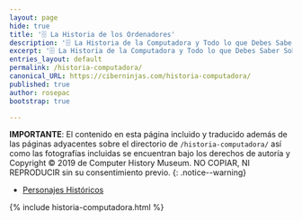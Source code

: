 ```yaml
---
layout: page
hide: true
title: '🗄 La Historia de los Ordenadores'
description: '🗄 La Historia de la Computadora y Todo lo que Debes Saber Sobre la Historia de la Informática'
excerpt: '🗄 La Historia de la Computadora y Todo lo que Debes Saber Sobre la Historia de la Informática'
entries_layout: default
permalink: /historia-computadora/
canonical_URL: https://ciberninjas.com/historia-computadora/
published: true
author: rosepac
bootstrap: true

---
```


**IMPORTANTE**: El contenido en esta página incluido y traducido además de las páginas adyacentes sobre el directorio de `/historia-computadora/` así como las fotografías incluidas se encuentran bajo los derechos de autoría y Copyright © 2019 de Computer History Museum. NO COPIAR, NI REPRODUCIR sin su consentimiento previo.
{: .notice--warning}

- [Personajes Históricos](/personajes-historicos/)

{% include historia-computadora.html %}

<!-- Saber Más -->
<!-- https://www.computerhistory.org/collections/search/ -->